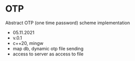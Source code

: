 # OTP

Abstract OTP (one time password) scheme implementation
- 05.11.2021 
- v.0.1
- c++20, mingw
- map db, dynamic otp file sending
- access to server as access to file
